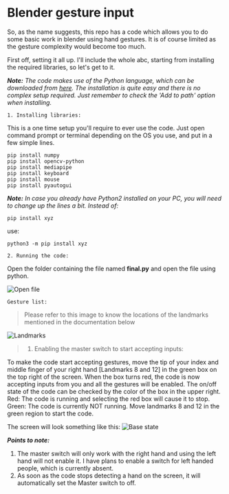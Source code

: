 # Blender gesture input

So, as the name suggests, this repo has a code which allows you to do some basic work in blender using hand gestures. It is of course limited as the gesture complexity would become too much.

First off, setting it all up. I'll include the whole abc, starting from installing the required libraries, so let's get to it.

***Note:** The code makes use of the Python language, which can be downloaded from [here](https://www.python.org/downloads/). The installation is quite easy and there is no complex setup required. Just remember to check the 'Add to path' option when installing.*

```
1. Installing libraries:
```

This is a one time setup you'll require to ever use the code. Just open command prompt or terminal depending on the OS you use, and put in a few simple lines.

```shell
pip install numpy
pip install opencv-python
pip install mediapipe
pip install keyboard
pip install mouse
pip install pyautogui
```

***Note:** In case you already have Python2 installed on your PC, you will need to change up the lines a bit. Instead of:*

```shell
pip install xyz
```

use:

```shell
python3 -m pip install xyz
```

```
2. Running the code:
```

Open the folder containing the file named **final.py** and open the file using python.

![Open file](../master/Imgs-for-documentation/Open-file.png)

```
Gesture list:
```

> Please refer to this image to know the locations of the landmarks mentioned in the documentation below

![Landmarks](../master/Imgs-for-documentation/hand_landmarks.png)

> 1. Enabling the master switch to start accepting inputs:

To make the code start accepting gestures, move the tip of your index and middle finger of your right hand [Landmarks 8 and 12] in the green box on the top right of the screen. When the box turns red, the code is now accepting inputs from you and all the gestures will be enabled. The on/off state of the code can be checked by the color of the box in the upper right.
Red: The code is running and selecting the red box will cause it to stop.
Green: The code is currently NOT running. Move landmarks 8 and 12 in the green region to start the code.

The screen will look something like this:
![Base state](../master/Imgs-for-documentation/Master-switch.png)

***Points to note:***
1. The master switch will only work with the right hand and using the left hand will not enable it. I have plans to enable a switch for left handed people, which is currently absent.
2. As soon as the code stops detecting a hand on the screen, it will automatically set the Master switch to off.

